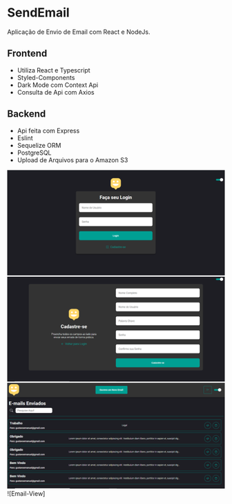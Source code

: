 # SendEmail
Aplicação de Envio de Email com React e NodeJs.

## Frontend

- Utiliza React e Typescript
- Styled-Components
- Dark Mode com Context Api
- Consulta de Api com Axios

## Backend

- Api feita com Express
- Eslint
- Sequelize ORM
- PostgreSQL
- Upload de Arquivos para o Amazon S3

![Login](Login.PNG)
![Página de Cadastro](Cadastro.PNG)
![Profile](Profile.PNG)
![Email-View]
